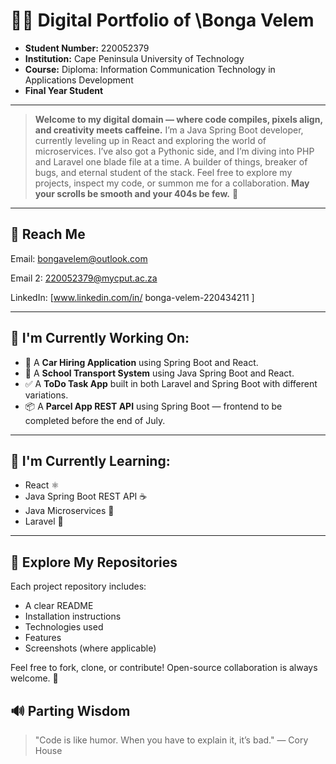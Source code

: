 # 👨‍💻 Digital Portfolio of \Bonga Velem

* **Student Number:** 220052379
* **Institution:** Cape Peninsula University of Technology
* **Course:** Diploma: Information Communication Technology in Applications Development
* **Final Year Student**

---

> **Welcome to my digital domain — where code compiles, pixels align, and creativity meets caffeine.**
> I’m a Java Spring Boot developer, currently leveling up in React and exploring the world of microservices.
> I’ve also got a Pythonic side, and I’m diving into PHP and Laravel one blade file at a time.
> A builder of things, breaker of bugs, and eternal student of the stack.
> Feel free to explore my projects, inspect my code, or summon me for a collaboration.
> **May your scrolls be smooth and your 404s be few.** 🚀

---

## 📢 Reach Me

Email: bongavelem@outlook.com

Email 2: 220052379@mycput.ac.za

LinkedIn: [www.linkedin.com/in/
bonga-velem-220434211
]

---

## 🔨 I'm Currently Working On:

* 🚗 A **Car Hiring Application** using Spring Boot and React.
* 🚌 A **School Transport System** using Java Spring Boot and React.
* ✅ A **ToDo Task App** built in both Laravel and Spring Boot with different variations.
* 📦 A **Parcel App REST API** using Spring Boot — frontend to be completed before the end of July.

---

## 📘 I'm Currently Learning:

* React ⚛️
* Java Spring Boot REST API ☕
* Java Microservices 🧩
* Laravel 🔧

---

## 📂 Explore My Repositories

Each project repository includes:

* A clear README
* Installation instructions
* Technologies used
* Features
* Screenshots (where applicable)

Feel free to fork, clone, or contribute! Open-source collaboration is always welcome. 🫶




## 🔊 Parting Wisdom

> "Code is like humor. When you have to explain it, it’s bad." — Cory House


